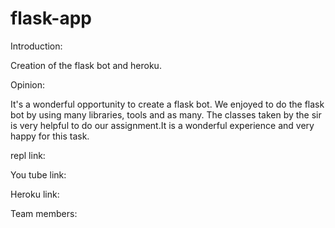# flask-app

Introduction:

Creation of the flask bot and heroku.

Opinion:

It's a wonderful opportunity to create a flask bot. We enjoyed to do the flask bot by using many libraries, tools and as many. The classes taken by the sir is very helpful to do our assignment.It is a wonderful experience and very happy for this task.

repl link:

You tube link:

Heroku link:

Team members:

